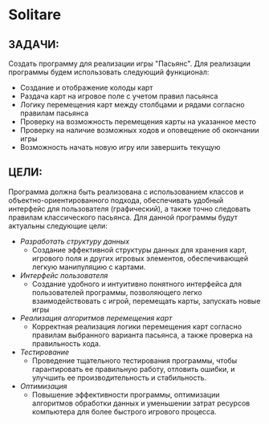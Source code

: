 # Solitare
## ЗАДАЧИ:
Создать программу для реализации игры "Пасьянс". Для реализации программы будем использовать следующий функционал:
- Создание и отображение колоды карт
- Раздача карт на игровое поле с учетом правил пасьянса
- Логику перемещения карт между столбцами и рядами согласно правилам пасьянса
- Проверку на возможность перемещения карты на указанное место
- Проверку на наличие возможных ходов и оповещение об окончании игры
- Возможность начать новую игру или завершить текущую
## ЦЕЛИ:
Программа должна быть реализована с использованием классов и объектно-ориентированного подхода, обеспечивать удобный интерфейс для пользователя (графический), а также точно следовать правилам классического пасьянса. Для данной программы будут актуальны следующие цели:
- *Разработать структуру данных*
   - Создание эффективной структуры данных для хранения карт, игрового поля и других игровых элементов, обеспечивающей легкую манипуляцию с картами.
- *Интерфейс пользователя*
   - Создание удобного и интуитивно понятного интерфейса для пользователей программы, позволяющего легко взаимодействовать с игрой, перемещать карты, запускать новые игры 
- *Реализация алгоритмов перемещения карт*
   - Корректная реализация логики перемещения карт согласно правилам выбранного варианта пасьянса, а также проверка на правильность хода.
- *Тестирование*
   - Проведение тщательного тестирования программы, чтобы гарантировать ее правильную работу, отловить ошибки, и улучшить ее производительность и стабильность.
- *Оптимизация*
   - Повышение эффективности программы, оптимизации алгоритмов обработки данных и уменьшении затрат ресурсов компьютера для более быстрого игрового процесса.
